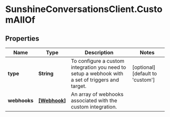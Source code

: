 # SunshineConversationsClient.CustomAllOf

## Properties

Name | Type | Description | Notes
------------ | ------------- | ------------- | -------------
**type** | **String** | To configure a custom integration you need to setup a webhook with a set of triggers and target.  | [optional] [default to &#39;custom&#39;]
**webhooks** | [**[Webhook]**](Webhook.md) | An array of webhooks associated with the custom integration. | 


